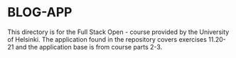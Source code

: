 # BLOG-APP
This directory is for the Full Stack Open - course provided by the University of Helsinki. The application found in the repository covers exercises 11.20-21 and the application base is from course parts 2-3.
